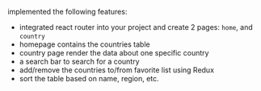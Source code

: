 

implemented the following features:
- integrated react router into your project and create 2 pages: `home`, and `country`
- homepage contains the countries table 
- country page render the data about one specific country
- a search bar to search for a country
- add/remove the countries to/from favorite list using Redux
- sort the table based on name, region, etc.

 